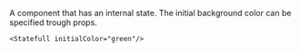 A component that has an internal state.
The initial background color can be specified trough props.

    <Statefull initialColor="green"/>
    
